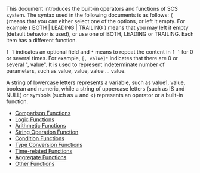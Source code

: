 This document introduces the built-in operators and functions of SCS system. The syntax used in the following documents is as follows:
 `{ }`means that you can either select one of the options, or left it empty. For example { BOTH | LEADING | TRAILING } means that you may left it empty (default behavior is used), or use one of BOTH, LEADING or TRAILING. Each item has a different function.

 `[ ]` indicates an optional field and `*` means to repeat the content in `[ ]` for 0 or several times. For example, `[, value]*` indicates that there are 0 or several ", value". It is used to represent indeterminate number of parameters, such as value, value, value ... value.

 A string of lowercase letters represents a variable, such as value1, value, boolean and numeric, while a string of uppercase letters (such as IS and NULL) or symbols (such as = and <) represents an operator or a built-in function.

- [Comparison Functions](https://intl.cloud.tencent.com/document/product/1000/30115)
- [Logic Functions](https://intl.cloud.tencent.com/document/product/1000/30116)
- [Arithmetic Functions](https://intl.cloud.tencent.com/document/product/1000/30117)
- [String Operation Function](https://intl.cloud.tencent.com/document/product/1000/30118)
- [Condition Functions](https://intl.cloud.tencent.com/document/product/1000/30119)
- [Type Conversion Functions](https://intl.cloud.tencent.com/document/product/1000/30120)
- [Time-related Functions](https://intl.cloud.tencent.com/document/product/1000/30121)
- [Aggregate Functions](https://intl.cloud.tencent.com/document/product/1000/30122)
- [Other Functions](https://intl.cloud.tencent.com/document/product/1000/30124)

